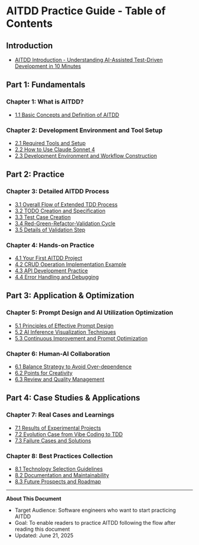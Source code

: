 # AITDD Practice Guide - Table of Contents

## Introduction
- [AITDD Introduction - Understanding AI-Assisted Test-Driven Development in 10 Minutes](./aitdd-getting-started.md)

## Part 1: Fundamentals

### Chapter 1: What is AITDD?
- [1.1 Basic Concepts and Definition of AITDD](./01-fundamentals/01-aitdd-definition.md)

### Chapter 2: Development Environment and Tool Setup
- [2.1 Required Tools and Setup](./02-environment/01-tools-setup.md)
- [2.2 How to Use Claude Sonnet 4](./02-environment/02-claude-usage.md)
- [2.3 Development Environment and Workflow Construction](./02-environment/03-workflow-setup.md)

## Part 2: Practice

### Chapter 3: Detailed AITDD Process
- [3.1 Overall Flow of Extended TDD Process](./03-process/01-extended-tdd-flow.md)
- [3.2 TODO Creation and Specification](./03-process/02-todo-and-specification.md)
- [3.3 Test Case Creation](./03-process/03-test-case-creation.md)
- [3.4 Red-Green-Refactor-Validation Cycle](./03-process/04-rgr-validation-cycle.md)
- [3.5 Details of Validation Step](./03-process/05-validation-details.md)

### Chapter 4: Hands-on Practice
- [4.1 Your First AITDD Project](./04-hands-on/01-first-project.md)
- [4.2 CRUD Operation Implementation Example](./04-hands-on/02-crud-example.md)
- [4.3 API Development Practice](./04-hands-on/03-api-development.md)
- [4.4 Error Handling and Debugging](./04-hands-on/04-error-handling.md)

## Part 3: Application & Optimization

### Chapter 5: Prompt Design and AI Utilization Optimization
- [5.1 Principles of Effective Prompt Design](./05-optimization/01-prompt-design.md)
- [5.2 AI Inference Visualization Techniques](./05-optimization/02-ai-inference-visualization.md)
- [5.3 Continuous Improvement and Prompt Optimization](./05-optimization/03-continuous-improvement.md)

### Chapter 6: Human-AI Collaboration
- [6.1 Balance Strategy to Avoid Over-dependence](./06-collaboration/01-balance-strategy.md)
- [6.2 Points for Creativity](./06-collaboration/02-creativity-points.md)
- [6.3 Review and Quality Management](./06-collaboration/03-review-quality.md)

## Part 4: Case Studies & Applications

### Chapter 7: Real Cases and Learnings
- [7.1 Results of Experimental Projects](./07-case-studies/01-experimental-results.md)
- [7.2 Evolution Case from Vibe Coding to TDD](./07-case-studies/02-evolution-case.md)
- [7.3 Failure Cases and Solutions](./07-case-studies/03-failure-cases.md)

### Chapter 8: Best Practices Collection
- [8.1 Technology Selection Guidelines](./08-best-practices/01-tech-selection.md)
- [8.2 Documentation and Maintainability](./08-best-practices/02-documentation.md)
- [8.3 Future Prospects and Roadmap](./08-best-practices/03-future-vision.md)

---

**About This Document**
- Target Audience: Software engineers who want to start practicing AITDD
- Goal: To enable readers to practice AITDD following the flow after reading this document
- Updated: June 21, 2025